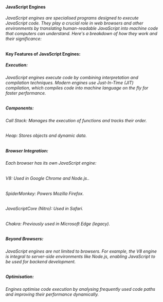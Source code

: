#### JavaScript Engines

###### JavaScript engines are specialised programs designed to execute JavaScript code. They play a crucial role in web browsers and other environments by translating human-readable JavaScript into machine code that computers can understand. Here's a breakdown of how they work and their significance:

#### Key Features of JavaScript Engines:
##### Execution:

###### JavaScript engines execute code by combining interpretation and compilation techniques. Modern engines use Just-In-Time (JIT) compilation, which compiles code into machine language on the fly for faster performance.

##### Components:

###### Call Stack: Manages the execution of functions and tracks their order.

###### Heap: Stores objects and dynamic data.

##### Browser Integration:

###### Each browser has its own JavaScript engine:

###### V8: Used in Google Chrome and Node.js..

###### SpiderMonkey: Powers Mozilla Firefox.

###### JavaScriptCore (Nitro): Used in Safari.

###### Chakra: Previously used in Microsoft Edge (legacy).

##### Beyond Browsers:

###### JavaScript engines are not limited to browsers. For example, the V8 engine is integral to server-side environments like Node.js, enabling JavaScript to be used for backend development.

##### Optimisation:

###### Engines optimise code execution by analysing frequently used code paths and improving their performance dynamically.